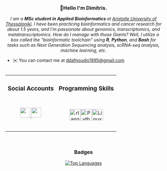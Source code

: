 <div align="center">
  <h3>👋Hello I'm Dimitris.</h3>
</div>

<div align="center">
  <em>I am a <strong>MSc student in Applied Bioinformatics </strong> at <em class="custom-link-style"><a href="https://www.auth.gr/en/" target="_blank" rel="noreferrer">Aristotle University of Thessaloniki</a></em>.
  I have been practicing bioinformatics and cancer research for about 1.5 years, and I'm passionate about genomics, transcriptomics, and metatranscriptomics.
  How do I manage with those Giants? Well, I utilize a box called the "bioinformatic toolchain" using <strong>R</strong>, <strong>Python</strong>, and <strong>Bash</strong> for tasks such as Next Generation Sequencing analysis, scRNA-seq analysis, machine learning, etc.</em>
</div>

* ✉️  You can contact me at [ddafnoudis1995@gmail.com](mailto:ddafnoudis1995@gmail.com)
<br/><br/>
<div align="center">
<table>
<tr>
<th><h3>Social Accounts</h3></th>
<th><h3>Programming Skills</h3></th>
</tr>
<tr>

<td>
<div align="center">
<h3>
</h3>
<p align="center"> <a href="https://www.github.com/Ddafnoudis" target="_blank" rel="noreferrer"> <picture> <source media="(prefers-color-scheme: dark)" srcset="https://raw.githubusercontent.com/danielcranney/readme-generator/main/public/icons/socials/github-dark.svg" /> <source media="(prefers-color-scheme: light)" srcset="https://raw.githubusercontent.com/danielcranney/readme-generator/main/public/icons/socials/github.svg" /> <img src="https://raw.githubusercontent.com/danielcranney/readme-generator/main/public/icons/socials/github.svg" width="32" height="32" /> </picture> </a> <a href="https://www.linkedin.com/in/dimitris-dafnoudis-534702144/" target="_blank" rel="noreferrer"> <picture> <source media="(prefers-color-scheme: dark)" srcset="https://raw.githubusercontent.com/danielcranney/readme-generator/main/public/icons/socials/linkedin-dark.svg" /> <source media="(prefers-color-scheme: light)" srcset="https://raw.githubusercontent.com/danielcranney/readme-generator/main/public/icons/socials/linkedin.svg" /> <img src="https://raw.githubusercontent.com/danielcranney/readme-generator/main/public/icons/socials/linkedin.svg" width="32" height="32" /> </picture> </a></p>
<br/>
<div align="center">

</td><td>
<p align="center">
<a href="https://www.r-project.org/" target="_blank" rel="noreferrer"><img src="https://raw.githubusercontent.com/danielcranney/readme-generator/main/public/icons/skills/rlang-colored.svg" width="36" height="36" alt="rlang" /></a><a href="https://www.python.org/" target="_blank" rel="noreferrer"><img src="https://raw.githubusercontent.com/danielcranney/readme-generator/main/public/icons/skills/python-colored.svg" width="36" height="36" alt="Python" /></a><a href="https://www.linux.org" target="_blank" rel="noreferrer"><img src="https://raw.githubusercontent.com/danielcranney/readme-generator/main/public/icons/skills/linux-colored.svg" width="36" height="36" alt="Linux" /></a>
</td></tr> </table>
</p>
<br/>
<div align="center">
<h3>Badges
</h3>
<a href="https://github.com/Ddafnoudis" align="left"><img src="https://github-readme-stats.vercel.app/api/top-langs/?username=Ddafnoudis&langs_count=10&title_color=0891b2&text_color=ffffff&icon_color=0891b2&bg_color=1c1917&hide_border=true&locale=en&custom_title=Top%20%Languages" alt="Top Languages" /></a>

